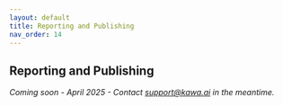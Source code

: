 ```yaml
---
layout: default
title: Reporting and Publishing
nav_order: 14
---
```


Reporting and Publishing
---

_Coming soon - April 2025 - Contact support@kawa.ai in the meantime._